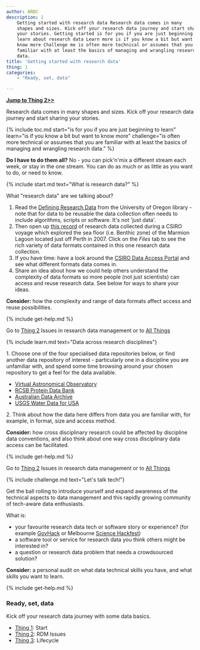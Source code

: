```yaml
---
author: ARDC
description: |
    Getting started with research data Research data comes in many
    shapes and sizes. Kick off your research data journey and start sharing
    your stories. Getting started is for you if you are just beginning to
    learn about research data Learn more is if you know a bit but want to
    know more Challenge me is often more technical or assumes that you are
    familiar with at least the basics of managing and wrangling research
    data.
title: 'Getting started with research data'
thing: 1
categories:
    - "Ready, set, data"

---
```

**[Jump to Thing 2&gt;&gt;](thing-2.md)**

Research data comes in many shapes and sizes. Kick off your research
data journey and start sharing your stories.

{% include toc.md 
    start="is for you if you are just beginning to learn"
    learn="is if you know a bit but want to know more"
    challenge="is often more technical or assumes that you are familiar with at least the basics of managing and wrangling research data." %}

**Do I have to do them all?** No - you can pick'n'mix a different stream
each week, or stay in the one stream. You can do as much or as little as
you want to do, or need to know.


{% include start.md text="What is research data?" %}

What "research data" are we talking about?

1.  Read the [Defining Research
    Data](https://library.uoregon.edu/datamanagement/datadefined) from
    the University of Oregon library - note that for data to be reusable
    the data collection often needs to include algorithms, scripts or
    software. It's not 'just data'.
2.  Then open up [this record](http://doi.org/10.4225/08/51145B02F20A8)
    of research data collected during a CSIRO voyage which explored the
    sea floor (i.e. Benthic zone) of the Marmion Lagoon located just off
    Perth in 2007. Click on the *Files* tab to see the rich variety of
    data formats contained in this one research data collection.
3.  If you have time: have a look around the [CSIRO Data Access
    Portal](https://data.csiro.au/) and see what different formats data
    comes in.
4.  Share an idea about how we could help others understand the
    complexity of data formats so more people (not just scientists) can
    access and reuse research data. See below for ways to share your
    ideas.

**Consider:** how the complexity and range of data formats affect access
and reuse possibilities.

{% include get-help.md %}

Go to [Thing 2](thing-2.md "thing 2")
Issues in research data management or to [All Things](index.md)

{% include learn.md text="Data across research disciplines"}

1\. Choose one of the four specialised data repositories below, or find
another data repository of interest - particularly one in a discipline
you are unfamiliar with, and spend some time browsing around your chosen
repository to get a feel for the data available.

-   [Virtual Astronomical
    Observatory](http://www.virtualobservatory.org/)
-   [RCSB Protein Data Bank](http://www.rcsb.org/pdb/home/home.do)
-   [Australian Data Archive](https://www.ada.edu.au/)
-   [USGS Water Data for USA](http://waterdata.usgs.gov/nwis)

2\. Think about how the data here differs from data you are familiar
with, for example, in format, size and access method.

**Consider:** how cross disciplinary research could be affected by
discipline data conventions, and also think about one way cross
disciplinary data access can be facilitated.

{% include get-help.md %}

Go to [Thing 2](thing-2.md "thing 2")
Issues in research data management or to [All Things](index.md)

{% include challenge.md text="Let's talk tech!"}

Get the ball rolling to introduce yourself and expand awareness of the
technical aspects to data management and this rapidly growing community
of tech-aware data enthusiasts.

What is:

-   your favourite research data tech or software story or experience?
    (for example [GovHack](https://www.govhack.org/) or Melbourne
    [Science Hackfest](http://sciencehackau.github.io/melbourne/))
-   a software tool or service for research data you think others might
    be interested in?
-   a question or research data problem that needs a crowdsourced
    solution?

**Consider:** a personal audit on what data technical skills you have,
and what skills you want to learn.

{% include get-help.md %}

### Ready, set, data

Kick off your research data journey with some data basics.

* [Thing 1](thing-1.md "Thing 1"): Start
* [Thing 2](thing-2.md "Thing 2"): RDM Issues
* [Thing 3](thing-3.md "Thing 3"): Lifecycle
